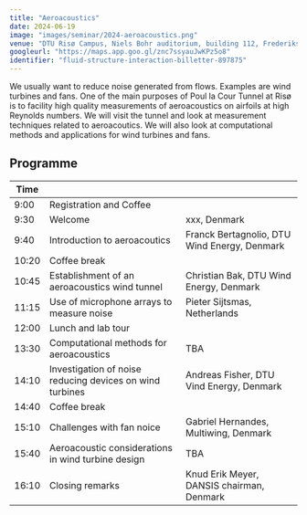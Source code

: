 ```yaml
---
title: "Aeroacoustics"
date: 2024-06-19
image: "images/seminar/2024-aeroacoustics.png"
venue: "DTU Risø Campus, Niels Bohr auditorium, building 112, Frederiksborgvej 399,  4000 Roskilde"
googleurl: "https://maps.app.goo.gl/znc7ssyauJwKPz5o8"
identifier: "fluid-structure-interaction-billetter-897875"
---
```


We usually want to reduce noise generated from flows. Examples are wind turbines and fans. One of the main purposes of Poul la Cour Tunnel at 
Risø is to facility high quality measurements of aeroacoustics on airfoils at high Reynolds numbers. We will visit the tunnel and look at measurement techniques related to aeroacoutics. 
We will also look at computational methods and applications for wind turbines and fans.


## Programme


| Time  |             |             |
| ----- | ----------- | ----------- |
|  9:00 | Registration and Coffee | |
|  9:30 | Welcome | xxx, Denmark |
|  9:40 | Introduction to aeroacoutics | Franck Bertagnolio, DTU Wind Energy, Denmark |
| 10:20 | Coffee break | |
| 10:45 | Establishment of an aeroacoustics wind tunnel | Christian Bak, DTU Wind Energy, Denmark  |
| 11:15 | Use of microphone arrays to measure noise | Pieter Sijtsmas, Netherlands |
| 12:00 | Lunch and lab tour | |
| 13:30 | Computational methods for aeroacoustics | TBA |
| 14:10 | Investigation of noise reducing devices on wind turbines | Andreas Fisher, DTU Vind Energy, Denmark |
| 14:40 | Coffee break | |
| 15:10 | Challenges with fan noice | Gabriel Hernandes, Multiwing, Denmark |
| 15:40 | Aeroacoustic considerations in wind turbine design | TBA  |
| 16:10 | Closing remarks | Knud Erik Meyer, DANSIS chairman, Denmark |
